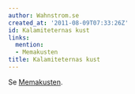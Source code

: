 ```yaml
---
author: Wahnstrom.se
created_at: '2011-08-09T07:33:26Z'
id: Kalamiteternas kust
links:
  mention:
  - Memakusten
title: Kalamiteternas kust
---
```


Se [Memakusten].

  [Memakusten]: Memakusten